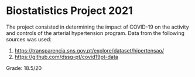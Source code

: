 # Biostatistics Project 2021

The project consisted in determining the impact of COVID-19 on the activity and controls of the arterial hypertension program.
Data from the following sources was used:
1. https://transparencia.sns.gov.pt/explore/dataset/hipertensao/
2. https://github.com/dssg-pt/covid19pt-data

Grade: 18.5/20